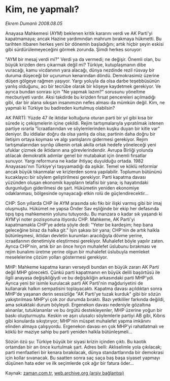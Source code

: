 # Kim, ne yapmalı?

*Ekrem Dumanlı 2008.08.05*

<tr><td class="metin" colspan="2" style="padding-top: 20px; padding-left: 5px; padding-right: 10px;">Anayasa Mahkemesi (AYM) beklenen kritik kararını verdi ve AK Parti'yi kapatmamaya; ancak Hazine yardımından mahrum bırakmaya hükmetti. Bu tarihten itibaren herkes yeni bir dönemin başladığını; artık hiçbir şeyin eskisi gibi sürdürülemeyeceğini görmek zorunda. Şimdi herkes soruyor:</td></tr><tr><td class="metin" colspan="2" style="padding-top: 20px; padding-left: 5px; padding-right: 10px;"><p>"AYM bir mesaj verdi mi?" Verdi ya da vermedi; ne değişir. Önemli olan, bu büyük krizden ders çıkarmak değil mi? Türkiye, kutuplaşmanın dibe vuracağı, kamu vicdanının yara alacağı, dünya nezdinde rezil rüsvay bir duruma düşeceği bir uçurumun kenarından döndü. Demokrasimiz üzerine düşen gölgeye rağmen yaşıyor. Yargı yoluyla da olsa darbe teşebbüsünün yanlış olduğunu, acı bir tecrübe olarak bir köşeye kaydetmek gerekiyor. Ve ayrıca bundan sonrası için "Ne yapmak lazım?" sorusunu yöneltme mecburiyeti vardır. Aksi takdirde bu krizden fırsat pencereleri açılmadığı gibi, dar bir alana sıkışan insanımızın nefes alması da mümkün değil. Kim, ne yapmalı ki Türkiye bu badireden kurtulmuş olabilsin?
<p> AK PARTİ: Yüzde 47 ile iktidar koltuğuna oturan parti bir yıl gibi kısa bir sürede iç çekişmelerin içine çekildi. Rejim tartışmalarıyla yıpratılmak istenen partiye ısrarla "İcraatlarından ve söylemlerinden kuşku duyan bir kitle var" deniyor. Bu iddialar doğru da olsa yanlış da olsa; partinin daha doğru bir iletişim ortaya koyması ve algı yanlışlarını gidermesi gerekiyor. Rejim tartışmalarından sıyrılıp ülkenin ortak akılla ortak hedefe yöneleceği yeni ufuklar çizmek de iktidarın ana görevlerindendir. Avrupa Birliği yolunda atılacak demokratik adımlar genel bir mutabakat için önemli fırsatlar sunuyor. Yargı reformuna ne kadar ihtiyaç duyulduğu ortada. 1982 Anayasası'nın Türkiye'yi taşıyamadığı da aşikâr. Temel ve köklü reformlar ancak büyük tıkanmalar ve krizlerden sonra yapılabilir. Toplumun bütününü kucaklayıcı bir söylem geliştirilmesi gerekiyor. Parti kapatma davası yüzünden oluşan ekonomik kayıpların telafisi bir yana; iş hayatındaki durgunluğun giderilmesi de şart. Hükümetin yeniden ekonomiye odaklanması, bölgesinde oynayacağı etkin rolü de güçlendirecektir...
<p> CHP: Son yıllarda CHP ile AYM arasında sıkı fıkı bir ilişki varmış gibi bir imaj oluşmuştu. Hükümet ne yapsa Önder Sav eşliğinde bir ekip her defasında tıpış tıpış mahkemenin yolunu tutuyordu. Bu manzara o kadar sık yaşandı ki AYM'yi noter pozisyonuna itiyordu CHP. Mahkeme, AK Parti'yi kapatmamakla CHP'ye adeta şöyle dedi: "Yeter be kardeşim; hep bana geleceğine biraz da halka git." İşin şakası bir yana; CHP'nin de artık halkla bütünleşmesi, iktidarı devletin kurumları aracılığıyla dövme yerine, icraatlarının denetimiyle eleştirmesi gerekiyor. Muhalefet böyle yapılır zaten. Ayrıca CHP'nin, artık bir an önce hırçın muhalefet üslubunu bırakması ve rejim bunalımı üretme yerine olgun bir muhalefet üslubuyla memleket meselelerine çözüm yolları göstermesi gerekiyor.
<p> MHP: Mahkeme kapatma kararı verseydi bundan en büyük zararı AK Parti değil MHP görecekti. Çünkü parti kapatmanın en büyük delili başörtüsü ile ilgili anayasa değişikliğiydi ve bu değişikliğin arkasındaki parti MHP'ydi. Ayrıca yeni bir isimle kurulacak parti AK Parti'nin mağduriyetini de kullanarak halkın sempatisini toplayacaktı. Kapatma davası açıldıktan sonra MHP'de yaşanan derin sessizliğe "AK Parti'ye tuzak kurduk" gibi bir sözün yakıştırılması MHP'yi çok zor durumda bıraktı. Bazı yetkililer farkında değildi, ama sokaktaki durum böyleydi. Ergenekon davası nedeniyle gözaltına alınanlar, tutuklananlar ve bu örgütü destekleyenler, MHP üzerine yoğun bir baskı oluşturmuştu. Keskin ve aşırı ulusalcı söylemlerle partiyi AB gibi, Kıbrıs gibi konularda sıkıştırıyor; MHP'nin müspet muhalefet yapma imkânını elinden almaya çalışıyordu. Ergenekon davası en çok MHP'yi rahatlatmalı ve köklü bir maziye sahip bu parti yeniden halkla bütünleşmeli...
<p> Sözün özü şu: Türkiye büyük bir siyasi krizin içinden çıktı. Bu kaotik ortamdan bir an önce kurtulmak şart. Adres belli: Aklıselimle yola çıkılacak; parti menfaatleri bir kenara bırakılacak, dünya standartlarında bir demokrasi için kollar sıvanacak. Bu saatten sonra saç saça baş başa siyaset yapmayı düşünen hata eder ve ilk seçimlerde çok ağır bir fatura öder...<br/></p></p></p></p></p></td></tr>

Kaynak: [zaman.com.tr](http://zaman.com.tr/yazar.do?yazino=722393), [web.archive.org (arşiv bağlantısı)](http://web.archive.org/web/20080912190943/http://www.zaman.com.tr:80/yazar.do?yazino=722393)
